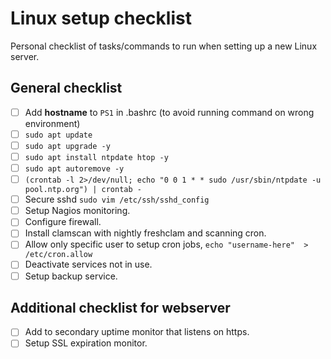 # Linux setup checklist

Personal checklist of tasks/commands to run when setting up a new Linux server.

## General checklist

- [ ] Add **hostname** to `PS1` in .bashrc (to avoid running command on wrong environment)
- [ ] `sudo apt update`
- [ ] `sudo apt upgrade -y`
- [ ] `sudo apt install ntpdate htop -y`
- [ ] `sudo apt autoremove -y`
- [ ] `(crontab -l 2>/dev/null; echo "0 0 1 * * sudo /usr/sbin/ntpdate -u pool.ntp.org") | crontab -`
- [ ] Secure sshd `sudo vim /etc/ssh/sshd_config`
- [ ] Setup Nagios monitoring.
- [ ] Configure firewall.
- [ ] Install clamscan with nightly freshclam and scanning cron.
- [ ] Allow only specific user to setup cron jobs, `echo "username-here"  > /etc/cron.allow`
- [ ] Deactivate services not in use.
- [ ] Setup backup service.

## Additional checklist for webserver

- [ ] Add to secondary uptime monitor that listens on https.
- [ ] Setup SSL expiration monitor.
